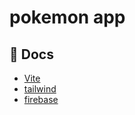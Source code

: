 # pokemon app

## 📖 Docs

- [Vite](https://vitejs.dev/guide/)<br/>
- [tailwind](https://tailwindcss.com/docs/installation)<br/>
- [firebase](https://firebase.google.com/docs?hl=ko)<br/>